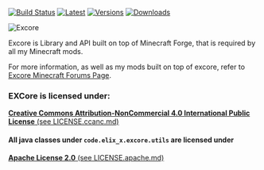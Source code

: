 [![Build Status](https://travis-ci.org/Elix-x/EXCore.svg?branch=master)](https://travis-ci.org/Elix-x/EXCore) [![Latest](http://github-release-version.herokuapp.com/github/Elix-x/EXCOre/release.svg?style=flat)](https://github.com/Elix-x/EXCore/releases/latest) [![Versions](http://cf.way2muchnoise.eu/versions/Avaible%20For%20Minecraft_excore_all.svg)](https://minecraft.curseforge.com/projects/excore) [![Downloads](http://cf.way2muchnoise.eu/full_excore_downloads.svg)](https://minecraft.curseforge.com/projects/excore)

![Excore](http://i.imgur.com/2DyZFng.png)

Excore is Library and API built on top of Minecraft Forge, that is required by all my Minecraft mods.

For more information, as well as my mods built on top of excore, refer to [Excore Minecraft Forums Page](http://www.minecraftforum.net/forums/mapping-and-modding/minecraft-mods/2484951-elixx-mods-hub-excore).

### EXCore is licensed under:
[**Creative Commons Attribution-NonCommercial 4.0 International Public License** (see LICENSE.ccanc.md)](LICENSE.ccanc.md)

#### All java classes under `code.elix_x.excore.utils` are licensed under
[**Apache License 2.0** (see LICENSE.apache.md)](LICENSE.apache.md)
